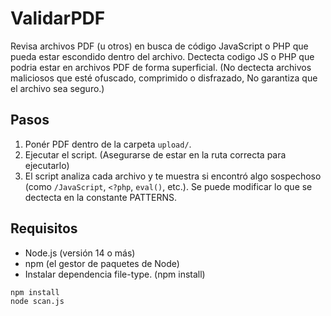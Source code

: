 # ValidarPDF

 Revisa archivos PDF (u otros) en busca de código JavaScript o PHP que pueda estar escondido dentro del archivo. Dectecta codigo JS o PHP que podria estar en archivos PDF de forma superficial. (No dectecta archivos maliciosos que esté ofuscado, comprimido o disfrazado, No garantiza que el archivo sea seguro.)

## Pasos

1. Ponér PDF dentro de la carpeta `upload/`.
2. Ejecutar el script. (Asegurarse de estar en la ruta correcta para ejecutarlo)
3. El script analiza cada archivo y te muestra si encontró algo sospechoso (como `/JavaScript`, `<?php`, `eval()`, etc.). Se puede modificar lo que se dectecta en la constante PATTERNS.


## Requisitos

- Node.js (versión 14 o más)
- npm (el gestor de paquetes de Node)
- Instalar dependencia file-type. (npm install)


```bash
npm install
node scan.js
